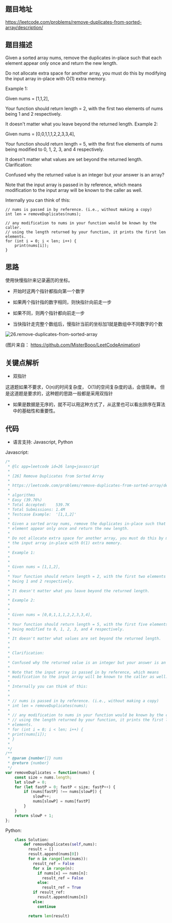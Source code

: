 ## 题目地址
https://leetcode.com/problems/remove-duplicates-from-sorted-array/description/

## 题目描述
Given a sorted array nums, remove the duplicates in-place such that each element appear only once and return the new length.

Do not allocate extra space for another array, you must do this by modifying the input array in-place with O(1) extra memory.

Example 1:

Given nums = [1,1,2],

Your function should return length = 2, with the first two elements of nums being 1 and 2 respectively.

It doesn't matter what you leave beyond the returned length.
Example 2:

Given nums = [0,0,1,1,1,2,2,3,3,4],

Your function should return length = 5, with the first five elements of nums being modified to 0, 1, 2, 3, and 4 respectively.

It doesn't matter what values are set beyond the returned length.
Clarification:

Confused why the returned value is an integer but your answer is an array?

Note that the input array is passed in by reference, which means modification to the input array will be known to the caller as well.

Internally you can think of this:

```
// nums is passed in by reference. (i.e., without making a copy)
int len = removeDuplicates(nums);

// any modification to nums in your function would be known by the caller.
// using the length returned by your function, it prints the first len elements.
for (int i = 0; i < len; i++) {
    print(nums[i]);
}
```

## 思路

使用快慢指针来记录遍历的坐标。

- 开始时这两个指针都指向第一个数字

- 如果两个指针指的数字相同，则快指针向前走一步

- 如果不同，则两个指针都向前走一步

- 当快指针走完整个数组后，慢指针当前的坐标加1就是数组中不同数字的个数

![26.remove-duplicates-from-sorted-array](../assets/26.remove-duplicates-from-sorted-array.gif)

(图片来自： https://github.com/MisterBooo/LeetCodeAnimation)

## 关键点解析

- 双指针

这道题如果不要求，O(n)的时间复杂度， O(1)的空间复杂度的话，会很简单。
但是这道题是要求的，这种题的思路一般都是采用双指针

- 如果是数据是无序的，就不可以用这种方式了，从这里也可以看出排序在算法中的基础性和重要性。


## 代码

* 语言支持: Javascript, Python

Javascript:
```js
/*
 * @lc app=leetcode id=26 lang=javascript
 *
 * [26] Remove Duplicates from Sorted Array
 *
 * https://leetcode.com/problems/remove-duplicates-from-sorted-array/description/
 *
 * algorithms
 * Easy (39.76%)
 * Total Accepted:    539.7K
 * Total Submissions: 1.4M
 * Testcase Example:  '[1,1,2]'
 *
 * Given a sorted array nums, remove the duplicates in-place such that each
 * element appear only once and return the new length.
 * 
 * Do not allocate extra space for another array, you must do this by modifying
 * the input array in-place with O(1) extra memory.
 * 
 * Example 1:
 * 
 * 
 * Given nums = [1,1,2],
 * 
 * Your function should return length = 2, with the first two elements of nums
 * being 1 and 2 respectively.
 * 
 * It doesn't matter what you leave beyond the returned length.
 * 
 * Example 2:
 * 
 * 
 * Given nums = [0,0,1,1,1,2,2,3,3,4],
 * 
 * Your function should return length = 5, with the first five elements of nums
 * being modified to 0, 1, 2, 3, and 4 respectively.
 * 
 * It doesn't matter what values are set beyond the returned length.
 * 
 * 
 * Clarification:
 * 
 * Confused why the returned value is an integer but your answer is an array?
 * 
 * Note that the input array is passed in by reference, which means
 * modification to the input array will be known to the caller as well.
 * 
 * Internally you can think of this:
 * 
 * 
 * // nums is passed in by reference. (i.e., without making a copy)
 * int len = removeDuplicates(nums);
 * 
 * // any modification to nums in your function would be known by the caller.
 * // using the length returned by your function, it prints the first len
 * elements.
 * for (int i = 0; i < len; i++) {
 * print(nums[i]);
 * }
 * 
 */
/**
 * @param {number[]} nums
 * @return {number}
 */
var removeDuplicates = function(nums) {
    const size = nums.length;
    let slowP = 0;
    for (let fastP = 0; fastP < size; fastP++) {
        if (nums[fastP] !== nums[slowP]) {
            slowP++;
            nums[slowP] = nums[fastP]
        }   
    }
    return slowP + 1;
};
```
Python:

```python
    class Solution:
        def removeDuplicates(self,nums):
          result = []
          result.append(nums[0])
          for n in range(len(nums)):
            result_ref = False
            for x in range(n):
              if nums[x] == nums[n]:
                result_ref = False
              else:
                result_ref = True
            if result_ref:
              result.append(nums[n])
            else:
              continue

          return len(result)
```
